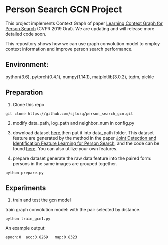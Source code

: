 # Person Search GCN Project
This project implements Context Graph of paper [Learning Context Graph for Person Search](https://arxiv.org/abs/1904.01830) (CVPR 2019 Oral). We are updating and will release more detailed code soon.

This repository shows how we can use graph convolution model to employ context information and improve person search performance. 

## Environment:
python(3.6),
pytorch(0.4.1),
numpy(1.14.1), 
matplotlib(3.0.2),
tqdm,
pickle


## Preparation

1. Clone this repo 

  ```Shell
  git clone https://github.com/sjtuzq/person_search_gcn.git
  ```

2. modify data_path, log_path and neighbor_num in config.py

3. download dataset [here](https://drive.google.com/open?id=1-pjZd-bZFTqV2F_34jr0q77-iEmjE4P5),then put it into data_path folder. This dataset feature are generated by the method in the paper [Joint Detection and Identification Feature Learning for Person Search](https://arxiv.org/abs/1604.01850), and the code can be found [here](https://github.com/ShuangLI59/person\_search). You can also utilize your own features.

4. prepare dataset 
  generate the raw data feature into the paired form: persons in the same images are grouped together.

  ```Shell
  python prepare.py
  ```

## Experiments

1. train and test the gcn model

  train graph convolution model: with the pair selected by distance.

  ```Shell
  python train_gcn1.py
  ```
  An example output:

  ```Shell
  epoch:0  acc:0.8269   map:0.8323
  ```

